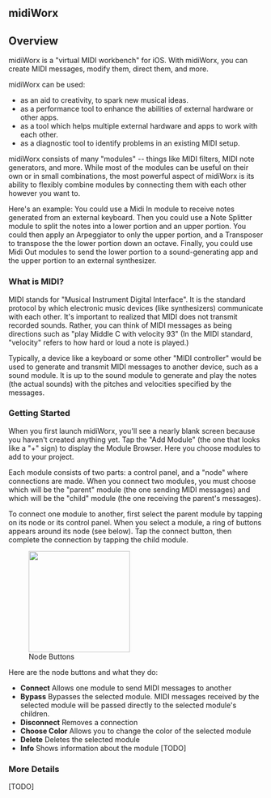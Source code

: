 ## midiWorx


## Overview

midiWorx is a "virtual MIDI workbench" for iOS. With midiWorx, you can create MIDI messages, modify them, direct them, and more.

midiWorx can be used:
  * as an aid to creativity, to spark new musical ideas.
  * as a performance tool to enhance the abilities of external hardware or other apps.
  * as a tool which helps multiple external hardware and apps to work with each other.
  * as a diagnostic tool to identify problems in an existing MIDI setup.

midiWorx consists of many "modules" -- things like MIDI filters, MIDI note generators, and more. While most of the modules can be useful on their own or in small combinations, the most powerful aspect of midiWorx is its ability to flexibly combine modules by connecting them with each other however you want to.

Here's an example: You could use a Midi In module to receive notes generated from an external keyboard. Then you could use a Note Splitter module to split the notes into a lower portion and an upper portion. You could then apply an Arpeggiator to only the upper portion, and a Transposer to transpose the the lower portion down an octave. Finally, you could use Midi Out modules to send the lower portion to a sound-generating app and the upper portion to an external synthesizer.

### What is MIDI?

MIDI stands for "Musical Instrument Digital Interface". It is the standard protocol by which electronic music devices (like synthesizers) communicate with each other. It's important to realized that MIDI does not transmit recorded sounds. Rather, you can think of MIDI messages as being directions such as "play Middle C with velocity 93" (In the MIDI standard, "velocity" refers to how hard or loud a note is played.)

Typically, a device like a keyboard or some other "MIDI controller" would be used to generate and transmit MIDI messages to another device, such as a sound module. It is up to the sound module to generate and play the notes (the actual sounds) with the pitches and velocities specified by the messages.

### Getting Started

When you first launch midiWorx, you'll see a nearly blank screen because you haven't created anything yet. Tap the "Add Module" (the one that looks like a "+" sign) to display the Module Browser. Here you choose modules to add to your project.

Each module consists of two parts: a control panel, and a "node" where connections are made. When you connect two modules, you must choose which will be the "parent" module (the one sending MIDI messages) and which will be the "child" module (the one receiving the parent's messages).

To connect one module to another, first select the parent module by tapping on its node or its control panel. When you select a module, a ring of buttons appears around its node (see below). Tap the connect button, then complete the connection by tapping the child module.

<figure>
  <img src=https://github.com/mikestuller/mikestuller.github.io/assets/97295847/0b6ebf5d-e169-457f-8a91-ab39f4836ee0 width = "200">
  <figcaption>Node Buttons</figcaption>
</figure>

Here are the node buttons and what they do:
* **Connect** Allows one module to send MIDI messages to another
* **Bypass** Bypasses the selected module. MIDI messages received by the selected module will be passed directly to the selected module's children.
* **Disconnect** Removes a connection
* **Choose Color** Allows you to change the color of the selected module
* **Delete** Deletes the selected module
* **Info** Shows information about the module
[TODO]

### More Details

[TODO]
